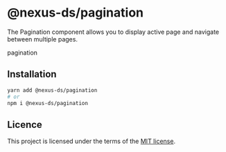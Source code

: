 # @nexus-ds/pagination

The Pagination component allows you to display active page and navigate between multiple pages.

pagination

## Installation

```sh
yarn add @nexus-ds/pagination
# or
npm i @nexus-ds/pagination
```



## Licence

This project is licensed under the terms of the
[MIT license](https://github.com/NexusDesignSystem/nexus-ds/blob/main/LICENSE).
